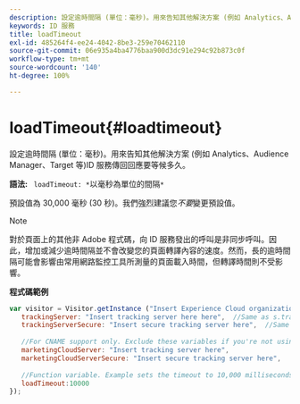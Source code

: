 ```yaml
---
description: 設定逾時間隔 (單位：毫秒)。用來告知其他解決方案 (例如 Analytics、Audience Manager、Target 等)ID 服務傳回回應要等候多久。
keywords: ID 服務
title: loadTimeout
exl-id: 485264f4-ee24-4042-8be3-259e70462110
source-git-commit: 06e935a4ba4776baa900d3dc91e294c92b873c0f
workflow-type: tm+mt
source-wordcount: '140'
ht-degree: 100%

---
```


# loadTimeout{#loadtimeout}

設定逾時間隔 (單位：毫秒)。用來告知其他解決方案 (例如 Analytics、Audience Manager、Target 等)ID 服務傳回回應要等候多久。

**語法:** ` loadTimeout: *`以毫秒為單位的間隔`*`

預設值為 30,000 毫秒 (30 秒)。我們強烈建議您&#x200B;*不要*&#x200B;變更預設值。

>[!NOTE]
>
>對於頁面上的其他非 Adobe 程式碼，向 ID 服務發出的呼叫是非同步呼叫。因此，增加或減少逾時間隔並不會改變您的頁面轉譯內容的速度。然而，長的逾時間隔可能會影響由常用網路監控工具所測量的頁面載入時間，但轉譯時間則不受影響。

**程式碼範例**

```js
var visitor = Visitor.getInstance ("Insert Experience Cloud organization ID here",{ 
   trackingServer: "Insert tracking server here here",  //Same as s.trackingServer 
   trackingServerSecure: "Insert secure tracking server here",  //Same as s.trackingServerSecure 
 
   //For CNAME support only. Exclude these variables if you're not using CNAME 
   marketingCloudServer: "Insert tracking server here", 
   marketingCloudServerSecure: "Insert secure tracking server here", 
 
   //Function variable. Example sets the timeout to 10,000 milliseconds (10 seconds). 
   loadTimeout:10000 
});
```
